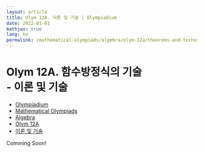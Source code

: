 ```yaml
---
layout: article
title: Olym 12A. 이론 및 기술 | Olympiadium
date: 2022-01-01
mathjax: true
lang: ko
permalink: /mathematical-olympiads/algebra/olym-12a/theorems-and-techniques/
---
```

# Olym 12A. 함수방정식의 기술 <br> <ssup> - 이론 및 기술</ssup>

<ul class="breadcrumb">
	<li><a href="{{ site.homeurl }}">Olympiadium</a></li> 
	<li><a href="{{ site.homeurl }}mathematical-olympiads/">Mathematical Olympiads</a></li> 
	<li><a href="{{ site.homeurl }}mathematical-olympiads/algebra/">Algebra</a></li> 
	<li><a href="{{ site.homeurl }}mathematical-olympiads/algebra/olym-12a/">Olym 12A</a></li> 
	<li><a href="{{ site.homeurl }}mathematical-olympiads/algebra/olym-12a/theorems-and-techniques/">이론 및 기술</a></li>
</ul>

Comming Soon!
